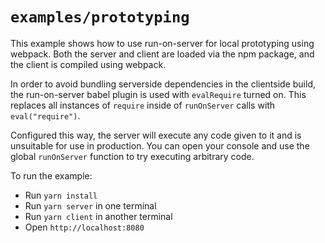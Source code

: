 # `examples/prototyping`

This example shows how to use run-on-server for local prototyping using webpack. Both the server and client are loaded via the npm package, and the client is compiled using webpack.

In order to avoid bundling serverside dependencies in the clientside build, the run-on-server babel plugin is used with `evalRequire` turned on. This replaces all instances of `require` inside of `runOnServer` calls with `eval("require")`.

Configured this way, the server will execute any code given to it and is unsuitable for use in production. You can open your console and use the global `runOnServer` function to try executing arbitrary code.

To run the example:

* Run `yarn install`
* Run `yarn server` in one terminal
* Run `yarn client` in another terminal
* Open `http://localhost:8080`
